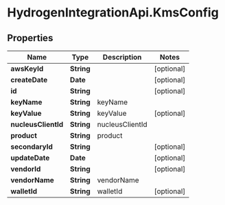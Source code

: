 # HydrogenIntegrationApi.KmsConfig

## Properties
Name | Type | Description | Notes
------------ | ------------- | ------------- | -------------
**awsKeyId** | **String** |  | [optional] 
**createDate** | **Date** |  | [optional] 
**id** | **String** |  | [optional] 
**keyName** | **String** | keyName | 
**keyValue** | **String** | keyValue | [optional] 
**nucleusClientId** | **String** | nucleusClientId | 
**product** | **String** | product | 
**secondaryId** | **String** |  | [optional] 
**updateDate** | **Date** |  | [optional] 
**vendorId** | **String** |  | [optional] 
**vendorName** | **String** | vendorName | 
**walletId** | **String** | walletId | [optional] 


